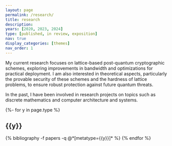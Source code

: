 ```yaml
---
layout: page
permalink: /research/
title: research
description: 
years: [2020, 2023, 2024]
type: [published, in review, exposition]
nav: true
display_categories: [themes]
nav_order: 1
---
```


My current research focuses on lattice-based post-quantum cryptographic schemes, exploring improvements in bandwidth and optimizations for practical deployment. I am also interested in theoretical aspects, particularly the provable security of these schemes and the hardness of lattice problems, to ensure robust protection against future quantum threats.

In the past, I have been involved in research projects on topics such as discrete mathematics and computer architecture and systems.

<!-- _pages/publications.md -->
<div class="publications">

{%- for y in page.type %}
  <h2 class="year">{{y}}</h2>
  {% bibliography -f papers -q @*[metatype={{y}}]* %}
{% endfor %}

</div>

